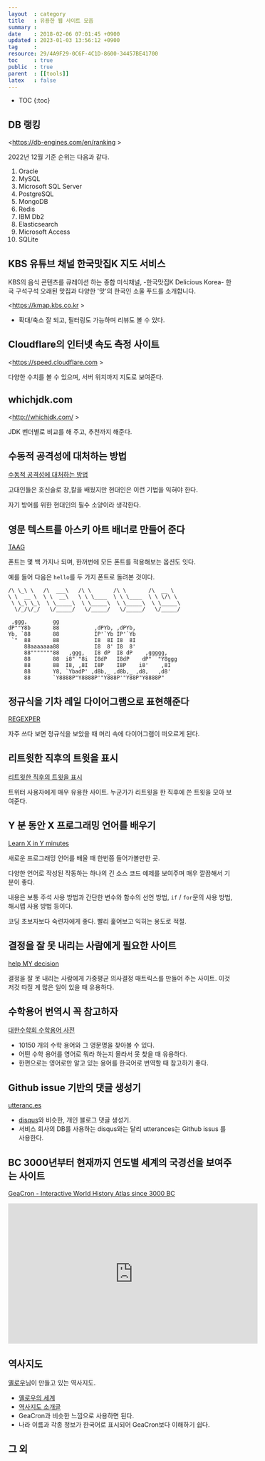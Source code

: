```yaml
---
layout  : category
title   : 유용한 웹 사이트 모음
summary : 
date    : 2018-02-06 07:01:45 +0900
updated : 2023-01-03 13:56:12 +0900
tag     : 
resource: 29/4A9F29-0C6F-4C1D-8600-34457BE41700
toc     : true
public  : true
parent  : [[tools]]
latex   : false
---
```

* TOC
{:toc}

## DB 랭킹

<https://db-engines.com/en/ranking >

2022년 12월 기준 순위는 다음과 같다.

1. Oracle
1. MySQL
1. Microsoft SQL Server
1. PostgreSQL
1. MongoDB
1. Redis
1. IBM Db2
1. Elasticsearch
1. Microsoft Access
1. SQLite

## KBS 유튜브 채널 한국맛집K 지도 서비스

>
KBS의 음식 콘텐츠를 큐레이션 하는 종합 미식채널, -한국맛집K Delicious Korea- 한국 구석구석 오래된 맛집과 다양한 '맛'의 한국인 소울 푸드를 소개합니다.

<https://kmap.kbs.co.kr >

- 확대/축소 잘 되고, 필터링도 가능하며 리뷰도 볼 수 있다.

## Cloudflare의 인터넷 속도 측정 사이트

<https://speed.cloudflare.com >

다양한 수치를 볼 수 있으며, 서버 위치까지 지도로 보여준다.

## whichjdk.com

<http://whichjdk.com/ >

JDK 벤더별로 비교를 해 주고, 추천까지 해준다.

## 수동적 공격성에 대처하는 방법

[수동적 공격성에 대처하는 방법]( https://ko.wikihow.com/%EC%88%98%EB%8F%99%EC%A0%81-%EA%B3%B5%EA%B2%A9%EC%84%B1%EC%97%90-%EB%8C%80%EC%B2%98%ED%95%98%EB%8A%94-%EB%B0%A9%EB%B2%95 )

고대인들은 호신술로 창,칼을 배웠지만 현대인은 이런 기법을 익혀야 한다.

자기 방어를 위한 현대인의 필수 소양이라 생각한다.

## 영문 텍스트를 아스키 아트 배너로 만들어 준다

[TAAG]( http://patorjk.com/software/taag/ )

폰트는 몇 백 가지나 되며, 한꺼번에 모든 폰트를 적용해보는 옵션도 잇다.

예를 들어 다음은 `hello`를 두 가지 폰트로 돌려본 것이다.

```ascii-art
/\ \_\ \   /\  ___\   /\ \       /\ \       /\  __ \
\ \  __ \  \ \  __\   \ \ \____  \ \ \____  \ \ \/\ \
 \ \_\ \_\  \ \_____\  \ \_____\  \ \_____\  \ \_____\
  \/_/\/_/   \/_____/   \/_____/   \/_____/   \/_____/
```

```ascii-art
 ,ggg,        gg
dP""Y8b       88           ,dPYb, ,dPYb,
Yb, `88       88           IP'`Yb IP'`Yb
 `"  88       88           I8  8I I8  8I
     88aaaaaaa88           I8  8' I8  8'
     88"""""""88   ,ggg,   I8 dP  I8 dP    ,ggggg,
     88       88  i8" "8i  I8dP   I8dP    dP"  "Y8ggg
     88       88  I8, ,8I  I8P    I8P    i8'    ,8I
     88       Y8, `YbadP' ,d8b,_ ,d8b,_ ,d8,   ,d8'
     88       `Y8888P"Y8888P'"Y888P'"Y88P"Y8888P"
```

## 정규식을 기차 레일 다이어그램으로 표현해준다

[REGEXPER]( https://regexper.com/ )

자주 쓰다 보면 정규식을 보았을 때 머리 속에 다이어그램이 떠오르게 된다.

## 리트윗한 직후의 트윗을 표시

[리트윗한 직후의 트윗을 표시](https://retweets2.azurewebsites.net/?lang=ko )

트위터 사용자에게 매우 유용한 사이트. 누군가가 리트윗을 한 직후에 쓴 트윗을 모아 보여준다.

## Y 분 동안 X 프로그래밍 언어를 배우기

[Learn X in Y minutes]( https://learnxinyminutes.com/ )

새로운 프로그래밍 언어를 배울 때 한번쯤 들어가볼만한 곳.

다양한 언어로 작성된 작동하는 하나의 긴 소스 코드 예제를 보여주며 매우 깔끔해서 기분이 좋다.

내용은 보통 주석 사용 방법과 간단한 변수와 함수의 선언 방법, `if` / `for`문의 사용 방법, 해시맵 사용 방법 등이다.

코딩 초보자보다 숙련자에게 좋다. 빨리 훑어보고 익히는 용도로 적절.


## 결정을 잘 못 내리는 사람에게 필요한 사이트

[help MY decision]( http://www.helpmydecision.com/matrix-1.php )

결정을 잘 못 내리는 사람에게 가중평균 의사결정 매트릭스를 만들어 주는 사이트. 이것저것 따질 게 많은 일이 있을 때 유용하다.

## 수학용어 번역시 꼭 참고하자

[대한수학회 수학용어 사전]( http://www.kms.or.kr/mathdict/list.html )

* 10150 개의 수학 용어와 그 영문명을 찾아볼 수 있다.
* 어떤 수학 용어를 영어로 뭐라 하는지 몰라서 못 찾을 때 유용하다.
* 한편으로는 영어로만 알고 있는 용어를 한국어로 번역할 때 참고하기 좋다.

## Github issue 기반의 댓글 생성기

[utteranc.es]( https://utteranc.es/ )

* [disqus]( https://disqus.com/ )와 비슷한, 개인 블로그 댓글 생성기.
* 서비스 회사의 DB를 사용하는 disqus와는 달리 utterances는 Github issus 를 사용한다.

## BC 3000년부터 현재까지 연도별 세계의 국경선을 보여주는 사이트

[GeaCron - Interactive World History Atlas since 3000 BC]( http://geacron.com/home-en/ )

<iframe width="560" height="315" src="https://www.youtube.com/embed/nZIxwx_0Bbw" frameborder="0" allow="autoplay; encrypted-media" allowfullscreen></iframe>

## 역사지도

[옐로우](http://yellow.kr/ )님이 만들고 있는 역사지도.

* [옐로우의 세계]( http://yellow.kr/maps.jsp )
* [역사지도 소개글](http://yellow.kr/blog/?p=1295)
* GeaCron과 비슷한 느낌으로 사용하면 된다.
* 나라 이름과 각종 정보가 한국어로 표시되어 GeaCron보다 이해하기 쉽다.

## 그 외

